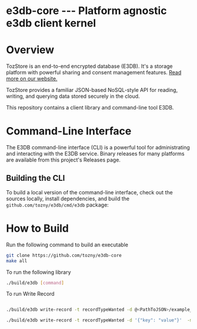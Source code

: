 e3db-core --- Platform agnostic e3db client kernel
==================================================
# Overview

TozStore is an end-to-end encrypted database (E3DB). It's a storage platform
with powerful sharing and consent management features.
[Read more on our website.](https://tozny.com/tozstore)

TozStore provides a familiar JSON-based NoSQL-style API for reading, writing,
and querying data stored securely in the cloud.

This repository contains a client library and command-line tool E3DB.

# Command-Line Interface

The E3DB command-line interface (CLI) is a powerful tool for administrating
and interacting with the E3DB service. Binary releases for many
platforms are available from this project's Releases page.

## Building the CLI

To build a local version of the command-line interface, check out the
sources locally, install
dependencies, and build the `github.com/tozny/e3db/cmd/e3db` package:

# How to Build 

Run the following command to build an executable
```bash 
git clone https://github.com/tozny/e3db-core
make all 
```

To run the following library 
```bash
./build/e3db [command]
```


To run Write Record
```bash

./build/e3db write-record -t recordTypeWanted -d @<PathToJSON>/example_data.json  -m @<PathToJSON>/example_meta.json

./build/e3db write-record -t recordTypeWanted -d '{"key": "value"}'  -m '{"key": "value"}'

```
